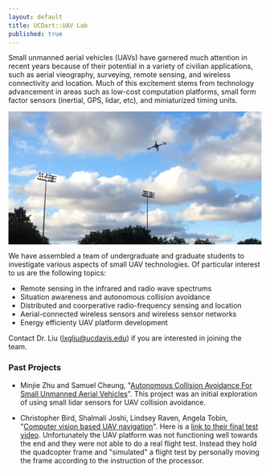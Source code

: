 ```yaml
---
layout: default
title: UCDart::UAV Lab
published: true
---
```


Small unmanned aerial vehicles (UAVs) have garnered much attention in recent years because of their potential in a variety of civilian applications, such as aerial vieography, surveying, remote sensing, and wireless connectivity and location. Much of this excitement stems from technology advancement in areas such as low-cost computation platforms, small form factor sensors (inertial, GPS, lidar, etc), and miniaturized timing units. 

<img src = "/uav/uav.png" style = "display:block; margin-left:auto; margin-right:auto;">

We have assembled a team of undergraduate and graduate students to investigate various aspects of small UAV technologies. Of particular interest to us are the following topics: 

<ul>
	<li> Remote sensing in the infrared and radio wave spectrums</li>
	<li> Situation awareness and autonomous collision avoidance </li>
	<li> Distributed and coorperative radio-frequency sensing and location</li>
	<li> Aerial-connected wireless sensors and wireless sensor networks </li>
	<li> Energy efficienty UAV platform development</li>
</ul>

Contact Dr. Liu (lxgliu@ucdavis.edu) if you are interested in joining the team. 

### Past Projects

* Minjie Zhu and Samuel Cheung, "[Autonomous Collision Avoidance
For Small Unmanned Aerial Vehicles](/uav/2015-Minjie-and-Samuel.pdf)". This project was an initial exploration of using small lidar sensors for UAV collision avoidance. 


* Christopher Bird, Shalmali Joshi, Lindsey Raven, Angela Tobin, "[Computer vision based UAV navigation](/uav/2015-EEC181.pdf)". Here is a [link to their final test video](https://www.youtube.com/watch?v=ygKTjIUttk4). Unfortunately the UAV platform was not functioning well towards the end and they were not able to do a real flight test. Instead they hold the quadcopter frame and "simulated" a flight test by personally moving the frame according to the instruction of the processor. 

